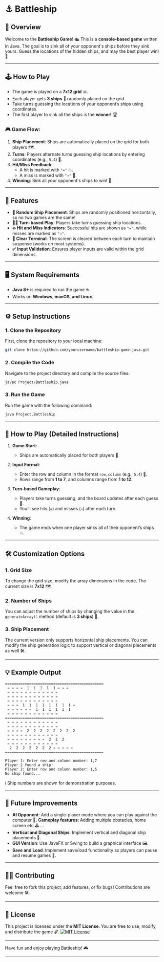 # ⚓ Battleship

## 📖 Overview

Welcome to the **Battleship Game**! 🛳️ This is a **console-based game** written in Java. The goal is to sink all of your opponent's ships before they sink yours. Guess the locations of the hidden ships, and may the best player win! 🎯

---

## 🕹️ How to Play

- The game is played on a **7x12 grid** 📊.
- Each player gets **3 ships** 🚢 randomly placed on the grid.
- Take turns guessing the locations of your opponent’s ships using coordinates.
- The first player to sink all the ships is the **winner**! 🏆

### 🎮 Game Flow:
1. **Ship Placement**: Ships are automatically placed on the grid for both players 🗺️.
2. **Turns**: Players alternate turns guessing ship locations by entering coordinates (e.g., `5,4`) 📍.
3. **Hit/Miss Feedback**:
   - A hit is marked with `"="` 💥.
   - A miss is marked with `"♒︎"` 🌊.
4. **Winning**: Sink all your opponent's ships to win! 🏁

---

## 🌟 Features

- **🎲 Random Ship Placement**: Ships are randomly positioned horizontally, so no two games are the same!
- **👨‍🚀 Turn-based Play**: Players take turns guessing ship locations.
- **💥 Hit and Miss Indicators**: Successful hits are shown as `"="`, while misses are marked as `"♒︎"`.
- **🧹 Clear Terminal**: The screen is cleared between each turn to maintain suspense (works on most systems).
- **✅ Input Validation**: Ensures player inputs are valid within the grid dimensions.

---

## 🖥️ System Requirements

- **Java 8+** is required to run the game ☕.
- Works on **Windows, macOS, and Linux**.

---

## ⚙️ Setup Instructions

### 1. Clone the Repository
First, clone the repository to your local machine:
```bash
git clone https://github.com/yourusername/battleship-game-java.git
```

### 2. Compile the Code
Navigate to the project directory and compile the source files:
```bash
javac Project/Battleship.java
```

### 3. Run the Game
Run the game with the following command:
```bash
java Project.Battleship
```

---

## 📜 How to Play (Detailed Instructions)

1. **Game Start**: 
   - Ships are automatically placed for both players 🎲.
   
2. **Input Format**:
   - Enter the row and column in the format `row,column` (e.g., `5,4`) 📝.
   - Rows range from **1 to 7**, and columns range from **1 to 12**.

3. **Turn-based Gameplay**:
   - Players take turns guessing, and the board updates after each guess 🎯.
   - You’ll see hits (`=`) and misses (`♒︎`) after each turn.

4. **Winning**:
   - The game ends when one player sinks all of their opponent’s ships 💥.

---

## 🛠️ Customization Options

### 1. Grid Size
To change the grid size, modify the array dimensions in the code. The current size is **7x12** 🗺️.

### 2. Number of Ships
You can adjust the number of ships by changing the value in the `generateArray()` method (default is **3 ships**) 🚢.

### 3. Ship Placement
The current version only supports horizontal ship placements. You can modify the ship generation logic to support vertical or diagonal placements as well 🛠️.

---

## 💡 Example Output

```
=============================================
 ♒︎ ♒︎ ♒︎ ♒︎  1  1  1  1  1 ♒︎ ♒︎ ♒︎
 ♒︎ ♒︎ ♒︎ ♒︎ ♒︎ ♒︎ ♒︎ ♒︎ ♒︎ ♒︎ ♒︎ ♒︎
 ♒︎ ♒︎ ♒︎ ♒︎ ♒︎ ♒︎ ♒︎ ♒︎ ♒︎ ♒︎ ♒︎ ♒︎
 ♒︎ ♒︎ ♒︎ ♒︎ ♒︎ ♒︎ ♒︎ ♒︎ ♒︎ ♒︎ ♒︎ ♒︎
 ♒︎ ♒︎ ♒︎  1  1  1  1  1  1  1  1 ♒︎
 ♒︎ ♒︎ ♒︎ ♒︎ ♒︎ ♒︎  1  1  1  1  1  1
 ♒︎ ♒︎ ♒︎ ♒︎ ♒︎ ♒︎ ♒︎ ♒︎ ♒︎ ♒︎ ♒︎ ♒︎
=============================================
 ♒︎ ♒︎ ♒︎ ♒︎ ♒︎ ♒︎ ♒︎ ♒︎ ♒︎ ♒︎ ♒︎ ♒︎
 ♒︎ ♒︎ ♒︎ ♒︎ ♒︎ ♒︎ ♒︎ ♒︎ ♒︎ ♒︎ ♒︎ ♒︎
 ♒︎ ♒︎ ♒︎ ♒︎  2  2  2  2  2  2  2  2
 ♒︎ ♒︎ ♒︎ ♒︎ ♒︎ ♒︎ ♒︎ ♒︎ ♒︎ ♒︎ ♒︎ ♒︎
 ♒︎ ♒︎ ♒︎ ♒︎ ♒︎ ♒︎ ♒︎ ♒︎ ♒︎  2  2  2
 ♒︎ ♒︎ ♒︎ ♒︎ ♒︎ ♒︎ ♒︎ ♒︎ ♒︎ ♒︎ ♒︎ ♒︎
  2  2  2  2  2  2  2 ♒︎ ♒︎ ♒︎ ♒︎ ♒︎
=============================================

Player 1: Enter row and column number: 1,7
Player 2 found a ship!
Player 2: Enter row and column number: 1,5
No ship found...
```

ℹ️ Ship numbers are shown for demonstration purposes.

---

## 🚀 Future Improvements

- **AI Opponent**: Add a single-player mode where you can play against the computer 🤖.
  **Gameplay features**: Adding multiple obstacles, home screen etc 🕹️ ...
- **Vertical and Diagonal Ships**: Implement vertical and diagonal ship placements 🚢.
- **GUI Version**: Use JavaFX or Swing to build a graphical interface 🖼️.
- **Save and Load**: Implement save/load functionality so players can pause and resume games 💾.

---

## 👩‍💻 Contributing

Feel free to fork this project, add features, or fix bugs! Contributions are welcome 🛠️.

---

## 📜 License

This project is licensed under the **MIT License**. You are free to use, modify, and distribute the game 🔓.
[![MIT License](https://img.shields.io/badge/License-MIT-green.svg)](https://choosealicense.com/licenses/mit/)

---

Have fun and enjoy playing Battleship! 🎮

---
